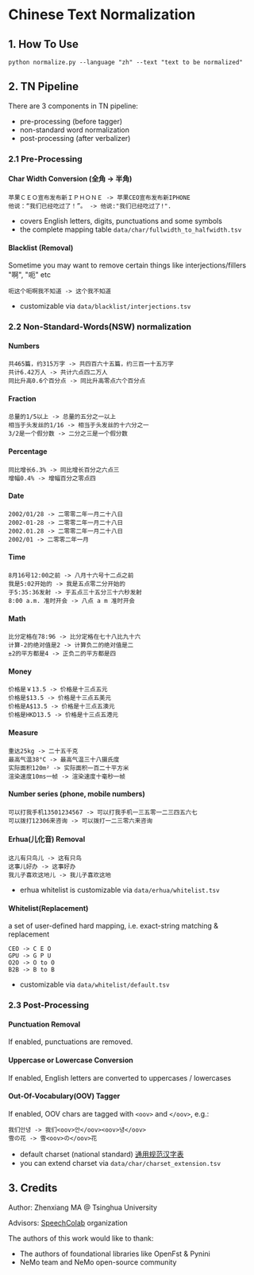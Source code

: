 # Chinese Text Normalization

## 1. How To Use
```
python normalize.py --language "zh" --text "text to be normalized"
```

## 2. TN Pipeline
There are 3 components in TN pipeline:
* pre-processing (before tagger)
* non-standard word normalization
* post-processing (after verbalizer)

### 2.1 Pre-Processing
#### Char Width Conversion (全角 -> 半角)
```
苹果ＣＥＯ宣布发布新ＩＰＨＯＮＥ -> 苹果CEO宣布发布新IPHONE
他说：“我们已经吃过了！”。 -> 他说:"我们已经吃过了!".
```
* covers English letters, digits, punctuations and some symbols
* the complete mapping table `data/char/fullwidth_to_halfwidth.tsv`

#### Blacklist (Removal)
Sometime you may want to remove certain things like interjections/fillers "啊", "呃" etc
```
呃这个呃啊我不知道 -> 这个我不知道
```
* customizable via `data/blacklist/interjections.tsv`


### 2.2 Non-Standard-Words(NSW) normalization
#### Numbers
```
共465篇，约315万字 -> 共四百六十五篇，约三百一十五万字
共计6.42万人 -> 共计六点四二万人
同比升高0.6个百分点 -> 同比升高零点六个百分点
```

#### Fraction
```
总量的1/5以上 -> 总量的五分之一以上
相当于头发丝的1/16 -> 相当于头发丝的十六分之一
3/2是一个假分数 -> 二分之三是一个假分数
```

#### Percentage
```
同比增长6.3% -> 同比增长百分之六点三
增幅0.4% -> 增幅百分之零点四
```

#### Date
```
2002/01/28 -> 二零零二年一月二十八日
2002-01-28 -> 二零零二年一月二十八日
2002.01.28 -> 二零零二年一月二十八日
2002/01 -> 二零零二年一月
```

#### Time
```
8月16号12:00之前 -> 八月十六号十二点之前
我是5:02开始的 -> 我是五点零二分开始的
于5:35:36发射 -> 于五点三十五分三十六秒发射
8:00 a.m. 准时开会 -> 八点 a m 准时开会
```

#### Math
```
比分定格在78:96 -> 比分定格在七十八比九十六
计算-2的绝对值是2 -> 计算负二的绝对值是二
±2的平方都是4 -> 正负二的平方都是四
```

#### Money
```
价格是￥13.5 -> 价格是十三点五元
价格是$13.5 -> 价格是十三点五美元
价格是A$13.5 -> 价格是十三点五澳元
价格是HKD13.5 -> 价格是十三点五港元
```

#### Measure
```
重达25kg -> 二十五千克
最高气温38°C -> 最高气温三十八摄氏度
实际面积120m² -> 实际面积一百二十平方米
渲染速度10ms一帧 -> 渲染速度十毫秒一帧
```

#### Number series (phone, mobile numbers)
```
可以打我手机13501234567 -> 可以打我手机一三五零一二三四五六七
可以拨打12306来咨询 -> 可以拨打一二三零六来咨询
```

#### Erhua(儿化音) Removal
```
这儿有只鸟儿 -> 这有只鸟
这事儿好办 -> 这事好办
我儿子喜欢这地儿 -> 我儿子喜欢这地
```
* erhua whitelist is customizable via `data/erhua/whitelist.tsv`

#### Whitelist(Replacement)
a set of user-defined hard mapping, i.e. exact-string matching & replacement
```
CEO -> C E O
GPU -> G P U
O2O -> O to O
B2B -> B to B
```
* customizable via `data/whitelist/default.tsv`

### 2.3 Post-Processing
#### Punctuation Removal
If enabled, punctuations are removed.

#### Uppercase or Lowercase Conversion
If enabled, English letters are converted to uppercases / lowercases

#### Out-Of-Vocabulary(OOV) Tagger
If enabled, OOV chars are tagged with `<oov>` and `</oov>`, e.g.:
```
我们안녕 -> 我们<oov>안</oov><oov>녕</oov>
雪の花 -> 雪<oov>の</oov>花
```
* default charset (national standard) [通用规范汉字表](https://zh.wikipedia.org/wiki/通用规范汉字表)
* you can extend charset via `data/char/charset_extension.tsv`

## 3. Credits
Author: Zhenxiang MA @ Tsinghua University

Advisors: [SpeechColab](https://github.com/SpeechColab) organization

The authors of this work would like to thank:
* The authors of foundational libraries like OpenFst & Pynini
* NeMo team and NeMo open-source community
